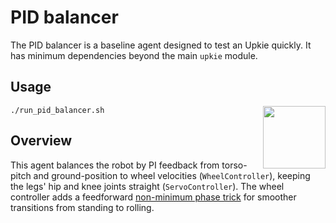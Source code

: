 # PID balancer

The PID balancer is a baseline agent designed to test an Upkie quickly. It has minimum dependencies beyond the main `upkie` module.

## Usage

<img src="https://user-images.githubusercontent.com/1189580/170496331-e1293dd3-b50c-40ee-9c2e-f75f3096ebd8.png" height="100" align="right" />

```console
./run_pid_balancer.sh
```

## Overview

This agent balances the robot by PI feedback from torso-pitch and ground-position to wheel velocities (`WheelController`), keeping the legs' hip and knee joints straight (`ServoController`). The wheel controller adds a feedforward [non-minimum phase trick](https://github.com/upkie/upkie/blob/513fea81673f89646fdffcbad2f65ca9a0941ca6/pid_balancer/wheel_controller.py#L433-L457) for smoother transitions from standing to rolling.
